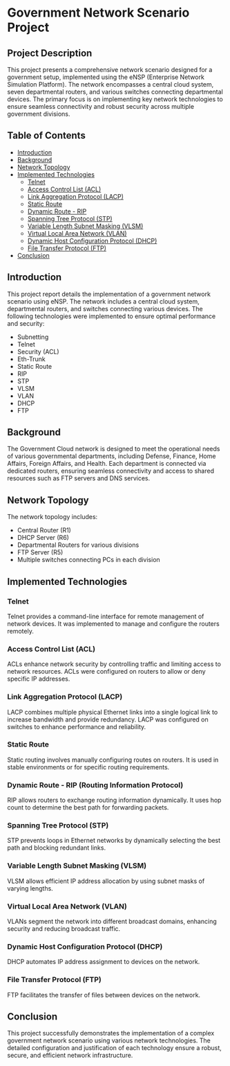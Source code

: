 # Government Network Scenario Project

## Project Description
This project presents a comprehensive network scenario designed for a government setup, implemented using the eNSP (Enterprise Network Simulation Platform). The network encompasses a central cloud system, seven departmental routers, and various switches connecting departmental devices. The primary focus is on implementing key network technologies to ensure seamless connectivity and robust security across multiple government divisions.

## Table of Contents
- [Introduction](#introduction)
- [Background](#background)
- [Network Topology](#network-topology)
- [Implemented Technologies](#implemented-technologies)
  - [Telnet](#telnet)
  - [Access Control List (ACL)](#access-control-list-acl)
  - [Link Aggregation Protocol (LACP)](#link-aggregation-protocol-lacp)
  - [Static Route](#static-route)
  - [Dynamic Route - RIP](#dynamic-route---rip)
  - [Spanning Tree Protocol (STP)](#spanning-tree-protocol-stp)
  - [Variable Length Subnet Masking (VLSM)](#variable-length-subnet-masking-vlsm)
  - [Virtual Local Area Network (VLAN)](#virtual-local-area-network-vlan)
  - [Dynamic Host Configuration Protocol (DHCP)](#dynamic-host-configuration-protocol-dhcp)
  - [File Transfer Protocol (FTP)](#file-transfer-protocol-ftp)
- [Conclusion](#conclusion)

## Introduction
This project report details the implementation of a government network scenario using eNSP. The network includes a central cloud system, departmental routers, and switches connecting various devices. The following technologies were implemented to ensure optimal performance and security:
- Subnetting
- Telnet
- Security (ACL)
- Eth-Trunk
- Static Route
- RIP
- STP
- VLSM
- VLAN
- DHCP
- FTP

## Background
The Government Cloud network is designed to meet the operational needs of various governmental departments, including Defense, Finance, Home Affairs, Foreign Affairs, and Health. Each department is connected via dedicated routers, ensuring seamless connectivity and access to shared resources such as FTP servers and DNS services.

## Network Topology
The network topology includes:
- Central Router (R1)
- DHCP Server (R6)
- Departmental Routers for various divisions
- FTP Server (R5)
- Multiple switches connecting PCs in each division

## Implemented Technologies

### Telnet
Telnet provides a command-line interface for remote management of network devices. It was implemented to manage and configure the routers remotely.

### Access Control List (ACL)
ACLs enhance network security by controlling traffic and limiting access to network resources. ACLs were configured on routers to allow or deny specific IP addresses.

### Link Aggregation Protocol (LACP)
LACP combines multiple physical Ethernet links into a single logical link to increase bandwidth and provide redundancy. LACP was configured on switches to enhance performance and reliability.

### Static Route
Static routing involves manually configuring routes on routers. It is used in stable environments or for specific routing requirements.

### Dynamic Route - RIP (Routing Information Protocol)
RIP allows routers to exchange routing information dynamically. It uses hop count to determine the best path for forwarding packets.

### Spanning Tree Protocol (STP)
STP prevents loops in Ethernet networks by dynamically selecting the best path and blocking redundant links.

### Variable Length Subnet Masking (VLSM)
VLSM allows efficient IP address allocation by using subnet masks of varying lengths.

### Virtual Local Area Network (VLAN)
VLANs segment the network into different broadcast domains, enhancing security and reducing broadcast traffic.

### Dynamic Host Configuration Protocol (DHCP)
DHCP automates IP address assignment to devices on the network.

### File Transfer Protocol (FTP)
FTP facilitates the transfer of files between devices on the network.

## Conclusion
This project successfully demonstrates the implementation of a complex government network scenario using various network technologies. The detailed configuration and justification of each technology ensure a robust, secure, and efficient network infrastructure.
